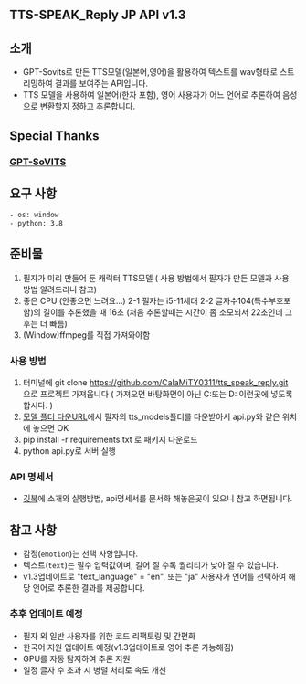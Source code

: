 ## TTS-SPEAK_Reply JP API v1.3

## 소개 
- GPT-Sovits로 만든 TTS모델(일본어,영어)을 활용하여 텍스트를 wav형태로 스트리밍하여 결과를 보여주는 API입니다. 
- TTS 모델을 사용하여 일본어(한자 포함), 영어 사용자가 어느 언어로 추론하여 음성으로 변환할지 정하고 추론합니다.

## Special Thanks
### [GPT-SoVITS](https://github.com/RVC-Boss/GPT-SoVITS?tab=MIT-1-ov-file)

## 요구 사항
```bash
- os: window
- python: 3.8
```

## 준비물
1. 필자가 미리 만들어 둔 캐릭터 TTS모델 ( 사용 방법에서 필자가 만든 모델과 사용 방법 알려드리니 참고)
2. 좋은 CPU (안좋으면 느려요...)
    2-1 필자는 i5-11세대
    2-2 글자수104(특수부호포함)의 길이를 추론했을 때 16초 (처음 추론할때는 시간이 좀 소모되서 22초인데 그 후는 더 빠름)
3. (Window)ffmpeg를 직접 가져와야함

### 사용 방법
1. 터미널에 git clone https://github.com/CalaMiTY0311/tts_speak_reply.git 으로 프로젝트 가져옵니다 ( 가져오면 바탕화면이 아닌 C:또는 D: 이런곳에 넣도록합시다. )
2. [모델 폴더 다운URL](https://drive.google.com/file/d/1UuU3QM5feDkqhL5nl8Pk7O9L7CAjfHfO/view?usp=drive_link)에서 필자의 tts_models폴더를 다운받아서 api.py와 같은 위치에 놓으면 OK
3. pip install -r requirements.txt 로 패키지 다운로드
4. python api.py로 서버 실행

### API 명세서
- [깃북](https://app.gitbook.com/o/S36xxi8gV9pHeLH2I2iI/s/mpnkOjEZrUEPuL0LUtLW/)에 소개와 실행방법, api명세서를 문서화 해놓은곳이 있으니 참고 하면됩니다.

## 참고 사항
- 감정(`emotion`)는 선택 사항입니다.
- 텍스트(`text`)는 필수 입력값이며, 길어 질 수록 퀄리티가 낮아 질 수 있습니다.
- v1.3업데이트로 "text_language" = "en", 또는 "ja" 사용자가 언어를 선택하여 해당 언어로 추론한 결과를 제공합니다.

### 추후 업데이트 예정
- 필자 외 일반 사용자를 위한 코드 리팩토링 및 간편화
- 한국어 지원 업데이트 예정(v1.3업데이트로 영어 추론 가능해짐)
- GPU를 자동 탐지하여 추론 지원
- 일정 글자 수 초과 시 병렬 처리로 속도 개선
